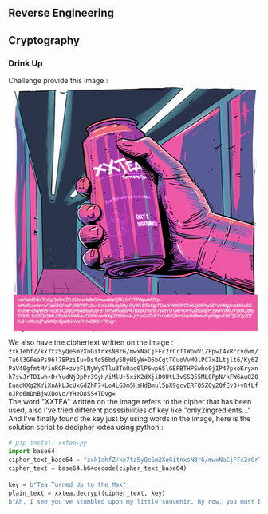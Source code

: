 ## Reverse Engineering

## Cryptography
### Drink Up
Challenge provide this image : <br>
<img src="callingcard.png" /><br>
We also have the ciphertext written on the image : `zxk1ehfZ/kx7tzSyQeSm2XuGitnxsN8rG/mwxNaCjFFc2rCrTTWpwViZFpwI4xRccvdwm/Ta6l3GFeaPs96l7BPziIu+DsfoS6bdy5ByHSyW+D5bCgtTCuoVvMOlPC7xILtjlt6/Ky6ZPaV40gfmtM/iuRGR+zveFLNyWy9Tlu3TnOaq0lP6wp65lGEFBTHPSwho0jIP47pxoKryxnh7svJrTD1wh+D+YudNjDpPr39yH/iMlU+5xiK2dXjiD0UtL3vSSQ55MLCPpN/kFW6AuO2OEuadKXg2XYiXnAkLJcUxGdZhP7+Lo4LG3m5HsHdBmul5pX9gcvERFQSZOy2QfEv3+vRfLfoJPq6WQnBjwXUoVo/YHeD8SS+TDvg=`<br>
The word "XXTEA" written on the image refers to the cipher that has been used, also I've tried different posssibilities of key like "only2ingredients..."<br>
And I've finally found the key just by using words in the image, here is the solution script to decipher xxtea using python : <br>
```python
# pip install xxtea-py
import base64
cipher_text_base64 = "zxk1ehfZ/kx7tzSyQeSm2XuGitnxsN8rG/mwxNaCjFFc2rCrTTWpwViZFpwI4xRccvdwm/Ta6l3GFeaPs96l7BPziIu+DsfoS6bdy5ByHSyW+D5bCgtTCuoVvMOlPC7xILtjlt6/Ky6ZPaV40gfmtM/iuRGR+zveFLNyWy9Tlu3TnOaq0lP6wp65lGEFBTHPSwho0jIP47pxoKryxnh7svJrTD1wh+D+YudNjDpPr39yH/iMlU+5xiK2dXjiD0UtL3vSSQ55MLCPpN/kFW6AuO2OEuadKXg2XYiXnAkLJcUxGdZhP7+Lo4LG3m5HsHdBmul5pX9gcvERFQSZOy2QfEv3+vRfLfoJPq6WQnBjwXUoVo/YHeD8SS+TDvg="
cipher_text = base64.b64decode(cipher_text_base64)

key = b"Tea Turned Up to the Max"
plain_text = xxtea.decrypt(cipher_text, key)
b"Ah, I see you've stumbled upon my little souvenir. By now, you must be feeling pretty exposed. It's a shame companies like yours invest in everything but proper security. Remember, this isn't personal; it's just your turn. Sleep tight, spookyboi was here. flag{br3wed_4_the_B0ld!}"
```
